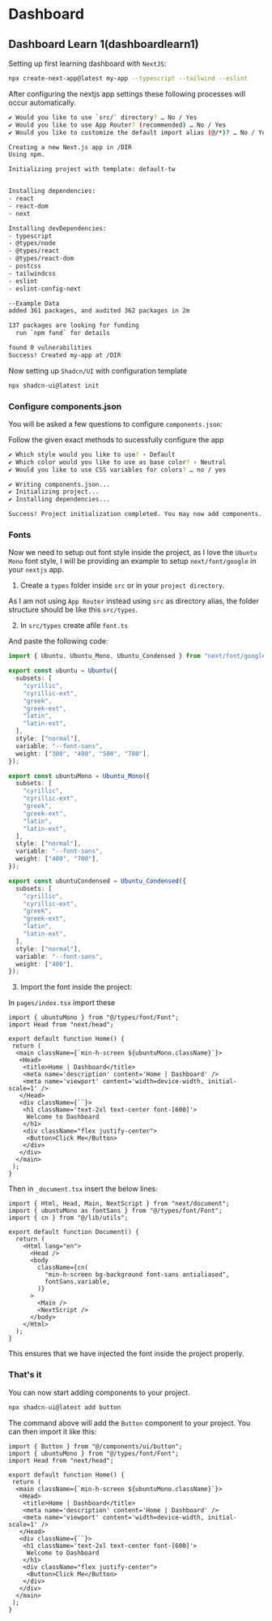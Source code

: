 # Dashboard

## Dashboard Learn 1(dashboardlearn1)

Setting up first learning dashboard with `NextJS`:

```sh
npx create-next-app@latest my-app --typescript --tailwind --eslint
```

After configuring the nextjs app settings these following processes will occur automatically.

```sh
✔ Would you like to use `src/` directory? … No / Yes
✔ Would you like to use App Router? (recommended) … No / Yes
✔ Would you like to customize the default import alias (@/*)? … No / Yes

Creating a new Next.js app in /DIR
Using npm.

Initializing project with template: default-tw 


Installing dependencies:
- react
- react-dom
- next

Installing devDependencies:
- typescript
- @types/node
- @types/react
- @types/react-dom
- postcss
- tailwindcss
- eslint
- eslint-config-next

--Example Data
added 361 packages, and audited 362 packages in 2m

137 packages are looking for funding
  run `npm fund` for details

found 0 vulnerabilities
Success! Created my-app at /DIR
```

Now setting up `Shadcn/UI` with configuration template

```sh
npx shadcn-ui@latest init
```

### Configure components.json

You will be asked a few questions to configure `components.json`:

Follow the given exact methods to sucessfully configure the app

```sh
✔ Which style would you like to use? › Default
✔ Which color would you like to use as base color? › Neutral
✔ Would you like to use CSS variables for colors? … no / yes

✔ Writing components.json...
✔ Initializing project...
✔ Installing dependencies...

Success! Project initialization completed. You may now add components.
```

### Fonts

Now we need to setup out font style inside the project, as I love the `Ubuntu Mono` font style, I will be providing an example to setup `next/font/google` in your `nextjs` app.

1. Create a `types` folder inside `src` or in your `project directory`.

As I am not using `App Router` instead using `src` as directory alias, the folder structure should be like this `src/types`.

2. In `src/types` create afile `font.ts`

And paste the following code:

```ts
import { Ubuntu, Ubuntu_Mono, Ubuntu_Condensed } from "next/font/google";

export const ubuntu = Ubuntu({
  subsets: [
    "cyrillic",
    "cyrillic-ext",
    "greek",
    "greek-ext",
    "latin",
    "latin-ext",
  ],
  style: ["normal"],
  variable: "--font-sans",
  weight: ["300", "400", "500", "700"],
});

export const ubuntuMono = Ubuntu_Mono({
  subsets: [
    "cyrillic",
    "cyrillic-ext",
    "greek",
    "greek-ext",
    "latin",
    "latin-ext",
  ],
  style: ["normal"],
  variable: "--font-sans",
  weight: ["400", "700"],
});

export const ubuntuCondensed = Ubuntu_Condensed({
  subsets: [
    "cyrillic",
    "cyrillic-ext",
    "greek",
    "greek-ext",
    "latin",
    "latin-ext",
  ],
  style: ["normal"],
  variable: "--font-sans",
  weight: ["400"],
});

```

3. Import the font inside the project:

In `pages/index.tsx` import these

```tsx
import { ubuntuMono } from "@/types/font/Font";
import Head from "next/head";

export default function Home() {
 return (
  <main className={`min-h-screen ${ubuntuMono.className}`}>
   <Head>
    <title>Home | Dashboard</title>
    <meta name='description' content='Home | Dashboard' />
    <meta name='viewport' content='width=device-width, initial-scale=1' />
   </Head>
   <div className={``}>
    <h1 className='text-2xl text-center font-[600]'>
     Welcome to Dashboard
    </h1>
    <div className="flex justify-center">
     <Button>Click Me</Button>
    </div>
   </div>
  </main>
 );
}

```

Then in `_document.tsx` insert the below lines:

```tsx
import { Html, Head, Main, NextScript } from "next/document";
import { ubuntuMono as fontSans } from "@/types/font/Font";
import { cn } from "@/lib/utils";

export default function Document() {
  return (
    <Html lang="en">
      <Head />
      <body
        className={cn(
          "min-h-screen bg-background font-sans antialiased",
          fontSans.variable,
        )}
      >
        <Main />
        <NextScript />
      </body>
    </Html>
  );
}

```

This ensures that we have injected the font inside the project properly.

### That's it

You can now start adding components to your project.

```sh
npx shadcn-ui@latest add button
```

The command above will add the `Button` component to your project. You can then import it like this:

```tsx
import { Button } from "@/components/ui/button";
import { ubuntuMono } from "@/types/font/Font";
import Head from "next/head";

export default function Home() {
 return (
  <main className={`min-h-screen ${ubuntuMono.className}`}>
   <Head>
    <title>Home | Dashboard</title>
    <meta name='description' content='Home | Dashboard' />
    <meta name='viewport' content='width=device-width, initial-scale=1' />
   </Head>
   <div className={``}>
    <h1 className='text-2xl text-center font-[600]'>
     Welcome to Dashboard
    </h1>
    <div className="flex justify-center">
     <Button>Click Me</Button>
    </div>
   </div>
  </main>
 );
}

```
